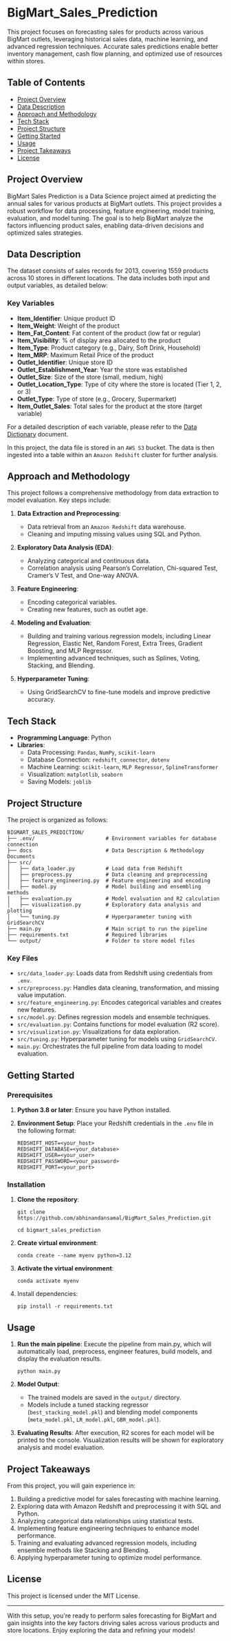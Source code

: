 # BigMart_Sales_Prediction

This project focuses on forecasting sales for products across various BigMart outlets, leveraging historical sales data, machine learning, and advanced regression techniques. Accurate sales predictions enable better inventory management, cash flow planning, and optimized use of resources within stores.

## Table of Contents
- [Project Overview](#project-overview)
- [Data Description](#data-description)
- [Approach and Methodology](#approach-and-methodology)
- [Tech Stack](#tech-stack)
- [Project Structure](#project-structure)
- [Getting Started](#getting-started)
- [Usage](#usage)
- [Project Takeaways](#project-takeaways)
- [License](#license)


## Project Overview
BigMart Sales Prediction is a Data Science project aimed at predicting the annual sales for various products at BigMart outlets. This project provides a robust workflow for data processing, feature engineering, model training, evaluation, and model tuning. The goal is to help BigMart analyze the factors influencing product sales, enabling data-driven decisions and optimized sales strategies.

## Data Description
The dataset consists of sales records for 2013, covering 1559 products across 10 stores in different locations. The data includes both input and output variables, as detailed below:

### Key Variables
* **Item_Identifier**: Unique product ID
* **Item_Weight**: Weight of the product
* **Item_Fat_Content**: Fat content of the product (low fat or regular)
* **Item_Visibility**: % of display area allocated to the product
* **Item_Type**: Product category (e.g., Dairy, Soft Drink, Household)
* **Item_MRP**: Maximum Retail Price of the product
* **Outlet_Identifier**: Unique store ID
* **Outlet_Establishment_Year**: Year the store was established
* **Outlet_Size**: Size of the store (small, medium, high)
* **Outlet_Location_Type**: Type of city where the store is located (Tier 1, 2, or 3)
* **Outlet_Type**: Type of store (e.g., Grocery, Supermarket)
* **Item_Outlet_Sales**: Total sales for the product at the store (target variable)

For a detailed description of each variable, please refer to the [Data Dictionary](docs/Data_Dictionary.docx) document.

In this project, the data file is stored in an `AWS S3` bucket. The data is then ingested into a table within an `Amazon Redshift` cluster for further analysis.

## Approach and Methodology
This project follows a comprehensive methodology from data extraction to model evaluation. Key steps include:

1. **Data Extraction and Preprocessing**:
    * Data retrieval from an `Amazon Redshift` data warehouse.
    * Cleaning and imputing missing values using SQL and Python.

2. **Exploratory Data Analysis (EDA)**:
    * Analyzing categorical and continuous data.
    * Correlation analysis using Pearson’s Correlation, Chi-squared Test, Cramer’s V Test, and One-way ANOVA.

3. **Feature Engineering**:
    * Encoding categorical variables.
    * Creating new features, such as outlet age.

4. **Modeling and Evaluation**:
    * Building and training various regression models, including Linear Regression, Elastic Net, Random Forest, Extra Trees, Gradient Boosting, and MLP Regressor.
    * Implementing advanced techniques, such as Splines, Voting, Stacking, and Blending.

5. **Hyperparameter Tuning**:
    * Using GridSearchCV to fine-tune models and improve predictive accuracy.

## Tech Stack
* **Programming Language**: Python
* **Libraries**:
    * Data Processing: `Pandas`, `NumPy`, `scikit-learn`
    * Database Connection: `redshift_connector`, `dotenv`
    * Machine Learning: `scikit-learn`, `MLP Regressor`, `SplineTransformer`
    * Visualization: `matplotlib`, `seaborn`
    * Saving Models: `joblib`

## Project Structure
The project is organized as follows:
```
BIGMART_SALES_PREDICTION/
├── .env/                       # Environment variables for database connection
├── docs                        # Data Description & Methodology Documents
├── src/
│   ├── data_loader.py          # Load data from Redshift
│   ├── preprocess.py           # Data cleaning and preprocessing
│   ├── feature_engineering.py  # Feature engineering and encoding
│   ├── model.py                # Model building and ensembling methods
│   ├── evaluation.py           # Model evaluation and R2 calculation
│   ├── visualization.py        # Exploratory data analysis and plotting
│   └── tuning.py               # Hyperparameter tuning with GridSearchCV
├── main.py                     # Main script to run the pipeline
├── requirements.txt            # Required libraries
└── output/                     # Folder to store model files
````

### Key Files
* `src/data_loader.py`: Loads data from Redshift using credentials from `.env`.
* `src/preprocess.py`: Handles data cleaning, transformation, and missing value imputation.
* `src/feature_engineering.py`: Encodes categorical variables and creates new features.
* `src/model.py`: Defines regression models and ensemble techniques.
* `src/evaluation.py`: Contains functions for model evaluation (R2 score).
* `src/visualization.py`: Visualizations for data exploration.
* `src/tuning.py`: Hyperparameter tuning for models using `GridSearchCV`.
* `main.py`: Orchestrates the full pipeline from data loading to model evaluation.

## Getting Started
### Prerequisites
1. **Python 3.8 or later**: Ensure you have Python installed.

2. **Environment Setup**: Place your Redshift credentials in the `.env` file in the following format:
    ```
    REDSHIFT_HOST=<your_host>
    REDSHIFT_DATABASE=<your_database>
    REDSHIFT_USER=<your_user>
    REDSHIFT_PASSWORD=<your_password>
    REDSHIFT_PORT=<your_port>
    ```

### Installation
1. **Clone the repository**:
    ```
    git clone https://github.com/abhinandansamal/BigMart_Sales_Prediction.git

    cd bigmart_sales_prediction

    ```
2. **Create virtual environment**:
    ```
    conda create --name myenv python=3.12
    ```

3. **Activate the virtual environment**:
    ```
    conda activate myenv
    ```

3. Install dependencies:

    ```
    pip install -r requirements.txt
    ```

## Usage
1. **Run the main pipeline**: Execute the pipeline from main.py, which will automatically load, preprocess, engineer features, build models, and display the evaluation results.
    ```
    python main.py
    ```

2. **Model Output**:
    * The trained models are saved in the `output/` directory.
    * Models include a tuned stacking regressor (`best_stacking_model.pkl`) and blending model components (`meta_model.pkl`, `LR_model.pkl`, `GBR_model.pkl`).

3. **Evaluating Results**: After execution, R2 scores for each model will be printed to the console. Visualization results will be shown for exploratory analysis and model evaluation.

## Project Takeaways
From this project, you will gain experience in:
1. Building a predictive model for sales forecasting with machine learning.
2. Exploring data with Amazon Redshift and preprocessing it with SQL and Python.
3. Analyzing categorical data relationships using statistical tests.
4. Implementing feature engineering techniques to enhance model performance.
5. Training and evaluating advanced regression models, including ensemble methods like Stacking and Blending.
6. Applying hyperparameter tuning to optimize model performance.

## License
This project is licensed under the MIT License.

--------

With this setup, you're ready to perform sales forecasting for BigMart and gain insights into the key factors driving sales across various products and store locations. Enjoy exploring the data and refining your models!